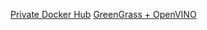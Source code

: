 <a href="https://github.com/choushane/document/blob/master/dockerhub/README.md">Private Docker Hub</a>
<a href="https://github.com/choushane/document/blob/master/greengrass/README.md">GreenGrass + OpenVINO</a>
